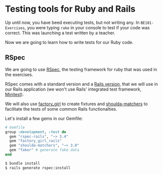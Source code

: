 # Testing tools for Ruby and Rails

Up until now, you have beed executing tests, but not writing any. In `BE101-Exercises`, you were typing `rake` in your console to test if your code was correct. This was launching a test written by a teacher.

Now we are going to learn how to write tests for our Ruby code.

## RSpec

We are going to use [RSpec](https://github.com/rspec/rspec), the testing framework for ruby that was used in the exercises.

RSpec comes with a standard version and a [Rails version](https://github.com/rspec/rspec-rails), that we will use in our Rails application (we won't use Rails' integrated test framework, [Minitest](https://github.com/seattlerb/minitest)).

We will also use [factory_girl](https://github.com/thoughtbot/factory_girl_rails) to create fixtures and [shoulda-matchers](https://github.com/thoughtbot/shoulda-matchers) to facilitate the tests of some common Rails functionalties.

Let's install a few gems in our Gemfile:

```ruby
# Gemfile
group :development, :test do
  gem "rspec-rails", "~> 3.4"
  gem "factory_girl_rails"
  gem "shoulda-matchers", "~> 3.0"
  gem "faker" # generate fake data
end
```

```sh
$ bundle install
$ rails generate rspec:install
```
